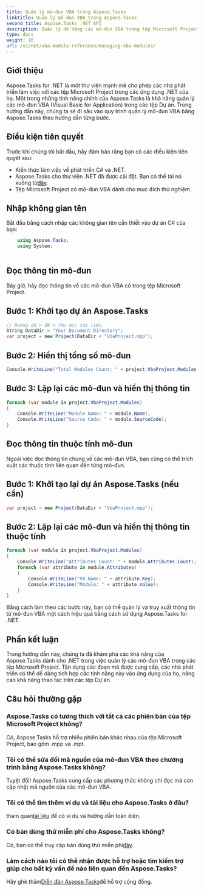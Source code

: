 ```yaml
---
title: Quản lý mô-đun VBA trong Aspose.Tasks
linktitle: Quản lý mô-đun VBA trong Aspose.Tasks
second_title: Aspose.Tasks .NET API
description: Quản lý dễ dàng các mô-đun VBA trong tệp Microsoft Project bằng Aspose.Tasks for .NET. Khám phá hướng dẫn từng bước và nâng cao quy trình phát triển của bạn.
type: docs
weight: 10
url: /vi/net/vba-module-reference/managing-vba-modules/
---
```

## Giới thiệu
Aspose.Tasks for .NET là một thư viện mạnh mẽ cho phép các nhà phát triển làm việc với các tệp Microsoft Project trong các ứng dụng .NET của họ. Một trong những tính năng chính của Aspose.Tasks là khả năng quản lý các mô-đun VBA (Visual Basic for Application) trong các tệp Dự án. Trong hướng dẫn này, chúng ta sẽ đi sâu vào quy trình quản lý mô-đun VBA bằng Aspose.Tasks theo hướng dẫn từng bước.
## Điều kiện tiên quyết
Trước khi chúng tôi bắt đầu, hãy đảm bảo rằng bạn có các điều kiện tiên quyết sau:
- Kiến thức làm việc về phát triển C# và .NET.
-  Aspose.Tasks cho thư viện .NET đã được cài đặt. Bạn có thể tải nó xuống từ[đây](https://releases.aspose.com/tasks/net/).
- Tệp Microsoft Project có mô-đun VBA dành cho mục đích thử nghiệm.
## Nhập không gian tên
Bắt đầu bằng cách nhập các không gian tên cần thiết vào dự án C# của bạn:
```csharp
    using Aspose.Tasks;
    using System;
    
```
## Đọc thông tin mô-đun
Bây giờ, hãy đọc thông tin về các mô-đun VBA có trong tệp Microsoft Project.
## Bước 1: Khởi tạo dự án Aspose.Tasks
```csharp
// Đường dẫn đến thư mục tài liệu.
String DataDir = "Your Document Directory";
var project = new Project(DataDir + "VbaProject.mpp");
```
## Bước 2: Hiển thị tổng số mô-đun
```csharp
Console.WriteLine("Total Modules Count: " + project.VbaProject.Modules.Count);
```
## Bước 3: Lặp lại các mô-đun và hiển thị thông tin
```csharp
foreach (var module in project.VbaProject.Modules)
{
    Console.WriteLine("Module Name: " + module.Name);
    Console.WriteLine("Source Code: " + module.SourceCode);
}
```
## Đọc thông tin thuộc tính mô-đun
Ngoài việc đọc thông tin chung về các mô-đun VBA, bạn cũng có thể trích xuất các thuộc tính liên quan đến từng mô-đun.
## Bước 1: Khởi tạo lại dự án Aspose.Tasks (nếu cần)
```csharp
var project = new Project(DataDir + "VbaProject.mpp");
```
## Bước 2: Lặp lại các mô-đun và hiển thị thông tin thuộc tính
```csharp
foreach (var module in project.VbaProject.Modules)
{
    Console.WriteLine("Attributes Count: " + module.Attributes.Count);
    foreach (var attribute in module.Attributes)
    {
        Console.WriteLine("VB Name: " + attribute.Key);
        Console.WriteLine("Module: " + attribute.Value);
    }
}
```
Bằng cách làm theo các bước này, bạn có thể quản lý và truy xuất thông tin từ mô-đun VBA một cách hiệu quả bằng cách sử dụng Aspose.Tasks for .NET.
## Phần kết luận
Trong hướng dẫn này, chúng ta đã khám phá các khả năng của Aspose.Tasks dành cho .NET trong việc quản lý các mô-đun VBA trong các tệp Microsoft Project. Tận dụng các đoạn mã được cung cấp, các nhà phát triển có thể dễ dàng tích hợp các tính năng này vào ứng dụng của họ, nâng cao khả năng thao tác trên các tệp Dự án.

## Câu hỏi thường gặp
### Aspose.Tasks có tương thích với tất cả các phiên bản của tệp Microsoft Project không?
Có, Aspose.Tasks hỗ trợ nhiều phiên bản khác nhau của tệp Microsoft Project, bao gồm .mpp và .mpt.
### Tôi có thể sửa đổi mã nguồn của mô-đun VBA theo chương trình bằng Aspose.Tasks không?
Tuyệt đối! Aspose.Tasks cung cấp các phương thức không chỉ đọc mà còn cập nhật mã nguồn của các mô-đun VBA.
### Tôi có thể tìm thêm ví dụ và tài liệu cho Aspose.Tasks ở đâu?
 tham quan[tài liệu](https://reference.aspose.com/tasks/net/) để có ví dụ và hướng dẫn toàn diện.
### Có bản dùng thử miễn phí cho Aspose.Tasks không?
 Có, bạn có thể truy cập bản dùng thử miễn phí[đây](https://releases.aspose.com/).
### Làm cách nào tôi có thể nhận được hỗ trợ hoặc tìm kiếm trợ giúp cho bất kỳ vấn đề nào liên quan đến Aspose.Tasks?
 Hãy ghé thăm[Diễn đàn Aspose.Tasks](https://forum.aspose.com/c/tasks/15)để hỗ trợ cộng đồng.
